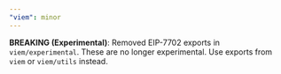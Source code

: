 ```yaml
---
"viem": minor
---
```


**BREAKING (Experimental)**: Removed EIP-7702 exports in `viem/experimental`. These are no longer experimental. Use exports from `viem` or `viem/utils` instead.
